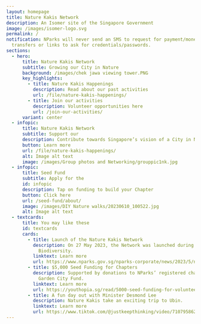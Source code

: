 ```yaml
---
layout: homepage
title: Nature Kakis Network
description: An Isomer site of the Singapore Government
image: /images/isomer-logo.svg
permalink: /
notification: NParks will never send an SMS to request for payment/money
  transfers or links to ask for credentials/passwords.
sections:
  - hero:
      title: Nature Kakis Network
      subtitle: Growing our City in Nature
      background: /images/chek jawa viewing tower.PNG
      key_highlights:
        - title: Nature Kakis Happenings
          description: Read about our past activities
          url: /file/nature-kakis-happenings/
        - title: Join our activities
          description: Volunteer opportunities here
          url: /join-our-activities/
      variant: center
  - infopic:
      title: Nature Kakis Network
      subtitle: Support our
      description: Contribute towards Singapore’s vision of a City in Nature
      button: Learn more
      url: /file/nature-kakis-happenings/
      alt: Image alt text
      image: /images/Group photos and Networking/grouppic1nk.jpg
  - infopic:
      title: Seed Fund
      subtitle: Apply for the
      id: infopic
      description: Tap on funding to build your Chapter
      button: Click here
      url: /seed-fund/about/
      image: /images/DIY Nature walks/20230610_100522.jpg
      alt: Image alt text
  - textcards:
      title: You may like these
      id: textcards
      cards:
        - title: Launch of the Nature Kakis Network
          description: On 27 May 2023, the Network was launched during the Festival of
            Biodiversity.
          linktext: Learn more
          url: https://www.nparks.gov.sg/nparks-corporate/news/2023/5/new-nparks-initiatives-to-strengthen-ecological-connectivity-and-encourage-community-stewardship-to-further-city-in-nature-vision
        - title: $5,000 Seed Funding for Chapters
          description: Supported by donations to NParks’ registered charity and IPC,
            Garden City Fund.
          linktext: Learn more
          url: https://youthopia.sg/read/5000-seed-funding-for-volunteers-among-new-initiatives-by-nparks-to-cultivate-community-ownership/
        - title: A fun day out with Minister Desmond Lee
          description: Nature Kakis take an exciting trip to Ubin.
          linktext: Learn more
          url: https://www.tiktok.com/@justkeepthinking/video/7107958620171668737
---
```

